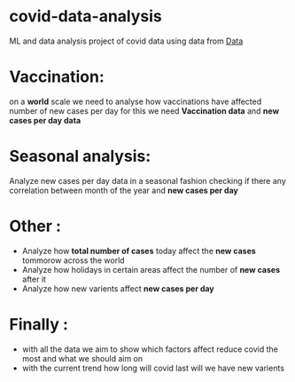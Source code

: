 # covid-data-analysis
ML and data analysis project of covid data using data from [Data](https://github.com/owid/covid-19-data)

# Vaccination:
on a **world** scale we need to analyse how vaccinations have affected number of new cases per day for this we need **Vaccination data** and **new cases per day data**

# Seasonal analysis:
Analyze new cases per day data in a seasonal fashion checking if there any correlation between month of the year and **new cases per day**

# Other :
- Analyze how **total number of cases** today affect the **new cases** tommorow across the world
- Analyze how holidays in certain areas affect the number of **new cases** after it
- Analyze how new varients affect **new cases per day**

# Finally :
- with all the data we aim to show which factors affect reduce covid the most and what we should aim on
- with the current trend how long will covid last will we have new varients

